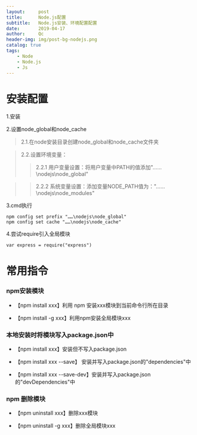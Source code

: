```yaml
---
layout:     post
title:      Node.js配置
subtitle:   Node.js安装、环境配置配置
date:       2019-04-17
author:     Qc
header-img: img/post-bg-nodejs.png
catalog: true
tags:
    - Node
    - Node.js
    - Js
---
```


# 安装配置

1.安装

2.设置node_global和node_cache
> 2.1.在node安装目录创建node_global和node_cache文件夹

> 2.2.设置环境变量：
> > 2.2.1 用户变量设置：将用户变量中PATH的值添加"……\nodejs\node_global"

> > 2.2.2 系统变量设置：添加变量NODE_PATH值为："……\nodejs\node_modules"

3.cmd执行
```
npm config set prefix "……\nodejs\node_global"
npm config set cache "……\nodejs\node_cache"
```
4.尝试require引入全局模块
```
var express = require("express")
```

# 常用指令

### npm安装模块

* 【npm install xxx】利用 npm 安装xxx模块到当前命令行所在目录

* 【npm install -g xxx】利用npm安装全局模块xxx

### 本地安装时将模块写入package.json中

* 【npm install xxx】安装但不写入package.json

* 【npm install xxx --save】 安装并写入package.json的"dependencies"中

* 【npm install xxx --save-dev】安装并写入package.json的"devDependencies"中

### npm 删除模块

* 【npm uninstall xxx】删除xxx模块

* 【npm uninstall -g xxx】删除全局模块xxx